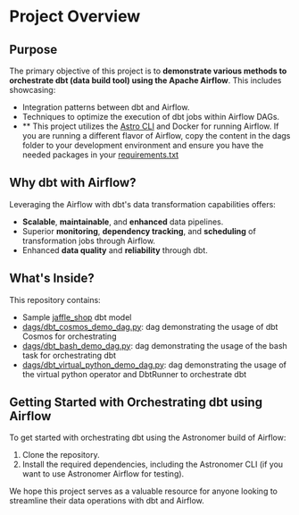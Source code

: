 # Project Overview

## Purpose

The primary objective of this project is to **demonstrate various methods to orchestrate dbt (data build tool) using the Apache Airflow**. This includes showcasing:

- Integration patterns between dbt and Airflow.
- Techniques to optimize the execution of dbt jobs within Airflow DAGs.
- ** This project utilizes the [Astro CLI](https://www.astronomer.io/docs/astro/cli/overview) and Docker for running Airflow. If you are running a different flavor of Airflow, copy the content in the dags folder to your development environment and ensure you have the needed packages in your [requirements.txt](https://github.com/sfc-gh-evenlet/dbt_orchestration_demo/blob/main/requirements.txt)

## Why dbt with Airflow?

Leveraging the Airflow with dbt's data transformation capabilities offers:

- **Scalable**, **maintainable**, and **enhanced** data pipelines.
- Superior **monitoring**, **dependency tracking**, and **scheduling** of transformation jobs through Airflow.
- Enhanced **data quality** and **reliability** through dbt.

## What's Inside?

This repository contains:

- Sample [jaffle_shop](https://github.com/sfc-gh-evenlet/dbt_orchestration_demo/tree/main/dags/dbt/jaffle-shop) dbt model
- [dags/dbt_cosmos_demo_dag.py](https://github.com/sfc-gh-evenlet/dbt_orchestration_demo/blob/main/dags/dbt_cosmos_demo_dag.py): dag demonstrating the usage of dbt Cosmos for orchestrating
- [dags/dbt_bash_demo_dag.py](https://github.com/sfc-gh-evenlet/dbt_orchestration_demo/blob/main/dags/dbt_bash_demo_dag.py): dag demonstrating the usage of the bash task for orchestrating dbt
- [dags/dbt_virtual_python_demo_dag.py](https://github.com/sfc-gh-evenlet/dbt_orchestration_demo/blob/main/dags/dbt_virtual_python_demo_dag.py): dag demonstrating the usage of the virtual python operator and DbtRunner to orchestrate dbt

## Getting Started with Orchestrating dbt using Airflow

To get started with orchestrating dbt using the Astronomer build of Airflow:

1. Clone the repository.
2. Install the required dependencies, including the Astronomer CLI (if you want to use Astronomer Airflow for testing).

We hope this project serves as a valuable resource for anyone looking to streamline their data operations with dbt and Airflow.
